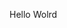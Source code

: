 Hello Wolrd









































































































































































































































































































































































































































































































































































































































































































































































































































































































































































































































































































































































































































































































































































































































































































































































































































